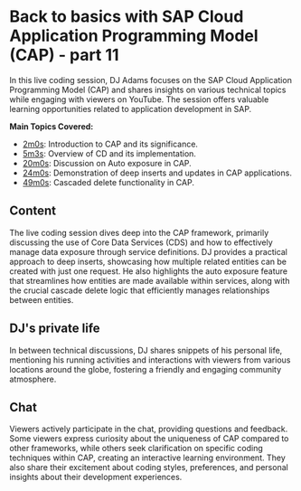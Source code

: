 # Back to basics with SAP Cloud Application Programming Model (CAP) - part 11

In this live coding session, DJ Adams focuses on the SAP Cloud Application Programming Model (CAP) and shares insights on various technical topics while engaging with viewers on YouTube. The session offers valuable learning opportunities related to application development in SAP.

**Main Topics Covered:**
- [2m0s](https://www.youtube.com/watch?v=UvkwVGt8L2g&t=2m0s): Introduction to CAP and its significance.
- [5m3s](https://www.youtube.com/watch?v=UvkwVGt8L2g&t=5m3s): Overview of CD and its implementation.
- [20m0s](https://www.youtube.com/watch?v=UvkwVGt8L2g&t=20m0s): Discussion on Auto exposure in CAP.
- [24m0s](https://www.youtube.com/watch?v=UvkwVGt8L2g&t=24m0s): Demonstration of deep inserts and updates in CAP applications.
- [49m0s](https://www.youtube.com/watch?v=UvkwVGt8L2g&t=49m0s): Cascaded delete functionality in CAP.

## Content
The live coding session dives deep into the CAP framework, primarily discussing the use of Core Data Services (CDS) and how to effectively manage data exposure through service definitions. DJ provides a practical approach to deep inserts, showcasing how multiple related entities can be created with just one request. He also highlights the auto exposure feature that streamlines how entities are made available within services, along with the crucial cascade delete logic that efficiently manages relationships between entities.

## DJ's private life
In between technical discussions, DJ shares snippets of his personal life, mentioning his running activities and interactions with viewers from various locations around the globe, fostering a friendly and engaging community atmosphere.

## Chat
Viewers actively participate in the chat, providing questions and feedback. Some viewers express curiosity about the uniqueness of CAP compared to other frameworks, while others seek clarification on specific coding techniques within CAP, creating an interactive learning environment. They also share their excitement about coding styles, preferences, and personal insights about their development experiences.